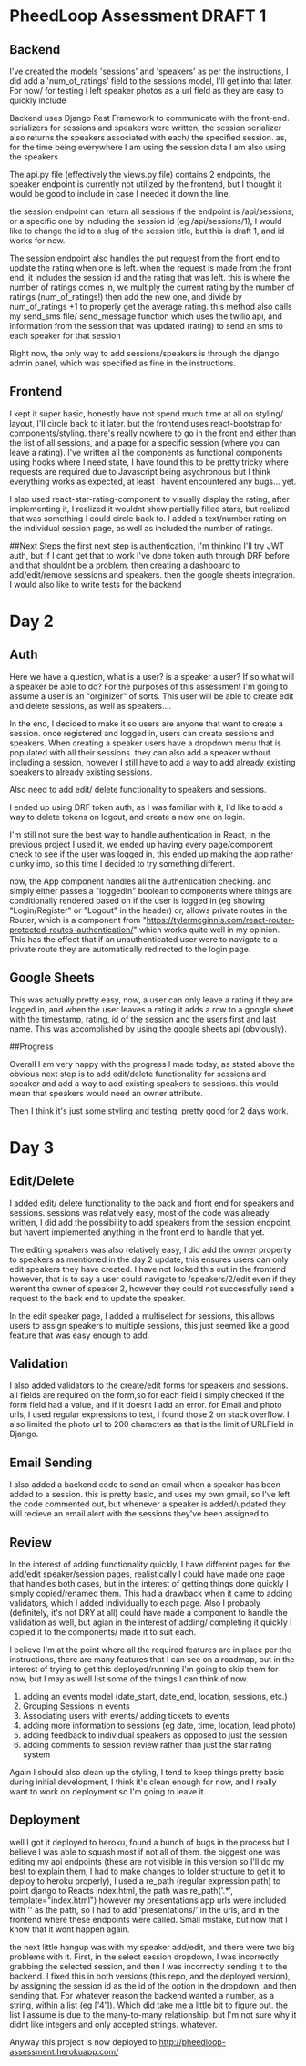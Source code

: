 # __PheedLoop Assessment DRAFT 1__

## Backend
I've created the models 'sessions' and 'speakers' as per the instructions, I did add a 'num_of_ratings' field to the sessions model, I'll get into that later. For now/ for testing I left speaker photos as a url field as they are easy to quickly include

Backend uses Django Rest Framework to communicate with the front-end.  serializers for sessions and speakers were written, the session serializer also returns the speakers associated with each/ the specified session. as, for the time being everywhere I am using the session data I am also using the speakers

The api.py file (effectively the views.py file) contains 2 endpoints, the speaker endpoint is currently not utilized by the frontend, but I thought it would be good to include in case I needed it down the line.

the session endpoint can return all sessions if the endpoint is /api/sessions, or a specific one by including the session id (eg /api/sessions/1), I would like to change the id to a slug of the session title, but this is draft 1, and id works for now.

The session endpoint also handles the put request from the front end to update the rating when one is left.
when the request is made from the front end, it includes the session id and the rating that was left. this is where the number of ratings comes in, we multiply the current rating by the number of ratings (num_of_ratings!) then add the new one, and divide by num_of_ratings +1 to properly get the average rating. this method also calls my send_sms file/ send_message function which uses the twilio api, and information from the session that was updated (rating) to send an sms to each speaker for that session

Right now, the only way to add sessions/speakers is through the django admin panel, which was specified as fine in the instructions.

## Frontend

I kept it super basic, honestly have not spend much time at all on styling/ layout, I'll circle back to it later. but the frontend uses react-bootstrap for components/styling. there's really nowhere to go in the front end either than the list of all sessions, and a page for a specific session (where you can leave a rating).
I've written all the components as functional components using hooks where I need state, I have found this to be pretty tricky where requests are required due to Javascript being asychronous but I think everything works as expected, at least I havent encountered any bugs... yet.

I also used react-star-rating-component to visually display the rating, after implementing it, I realized it wouldnt show partially filled stars, but realized that was something I could circle back to. I added a text/number rating on the individual session page, as well as included the number of ratings.


##Next Steps
the first next step is authentication, I'm thinking I'll try JWT auth, but if I cant get that to work I've done token auth through DRF before and that shouldnt be a problem. then creating a dashboard to add/edit/remove sessions and speakers. then the google sheets integration. I would also like to write tests for the backend


# Day 2
## Auth

Here we have a question, what is a user? is a speaker a user? If so what will a speaker be able to do?
For the purposes of this assessment I'm going to assume a user is an "orginizer" of sorts. This user will be able to create edit and delete sessions, as well as speakers....

In the end, I decided to make it so users are anyone that want to create a session. once registered and logged in, users can create sessions and speakers. When creating a speaker users have a dropdown menu that is populated with all their sessions. they can also add a speaker without including a session, however I still have to add a way to add already existing speakers to already existing sessions.

Also need to add edit/ delete functionality to speakers and sessions.

I ended up using DRF token auth, as I was familiar with it, I'd like to add a way to delete tokens on logout, and create a new one on login.

I'm still not sure the best way to handle authentication in React, in the previous project I used it, we ended up having every page/component check to see if the user was logged in, this ended up making the app rather clunky imo, so this time I decided to try something different.

now, the App component handles all the authentication checking. and simply either passes a "loggedIn" boolean to components where things are conditionally rendered based on if the user is logged in (eg showing "Login/Register" or "Logout" in the header) or, allows private routes in the Router, which is a component from "https://tylermcginnis.com/react-router-protected-routes-authentication/" which works quite well in my opinion. This has the effect that if an unauthenticated user were to navigate to a private route they are automatically redirected to the login page.

## Google Sheets

This was actually pretty easy, now, a user can only leave a rating if they are logged in, and when the user leaves a rating it adds a row to a google sheet with the timestamp, rating, id of the session and the users first and last name. This was accomplished by using the google sheets api (obviously).

##Progress

Overall I am very happy with the progress I made today, as stated above the obvious next step is to add edit/delete functionality for sessions and speaker and add a way to add existing speakers to sessions. this would mean that speakers would need an owner attribute.

Then I think it's just some styling and testing, pretty good for 2 days work.

# Day 3

## Edit/Delete

I added edit/ delete functionality to the back and front end for speakers and sessions. sessions was relatively easy, most of the code was already written, I did add the possibility to add speakers from the session endpoint, but havent implemented anything in the front end to handle that yet. 

The editing speakers was also relatively easy, I did add the owner property to speakers as mentioned in the day 2 update, this ensures users can only edit speakers they have created. I have not locked this out in the frontend however, that is to say a user could navigate to /speakers/2/edit even if they werent the owner of speaker 2, however they could not successfully send a request to the back end to update the speaker.

In the edit speaker page, I added a multiselect for sessions, this allows users to assign speakers to multiple sessions, this just seemed like a good feature that was easy enough to add.

## Validation
I also added validators to the create/edit forms for speakers and sessions. all fields are required on the form,so for each field I simply checked if the form field had a value, and if it doesnt I add an error. for Email and photo urls, I used regular expressions to test, I found those 2 on stack overflow. I also limited the photo url to 200 characters as that is the limit of URLField in Django.


## Email Sending
I also added a backend code to send an email when a speaker has been added to a session. this is pretty basic, and uses my own gmail, so I've left the code commented out, but whenever a speaker is added/updated they will recieve an email alert with the sessions they've been assigned to

## Review

In the interest of adding functionality quickly, I have different pages for the add/edit speaker/session pages, realistically I could have made one page that handles both cases, but in the interest of getting things done quickly I simply copied/renamed them. This had a drawback when it came to adding validators, which I added individually to each page. Also I probably (definitely, it's not DRY at all) could have made a component to handle the validation as well, but agian in the interest of adding/ completing it quickly I copied it to the components/ made it to suit each.

I believe I'm at the point where all the required features are in place per the instructions, there are many features that I can see on a roadmap, but in the interest of trying to get this deployed/running I'm going to skip them for now, but I may as well list some of the things I can think of now.

1. adding an events model (date_start, date_end, location, sessions, etc.)
2. Grouping Sessions in events
3. Associating users with events/ adding tickets to events
4. adding more information to sessions (eg date, time, location, lead photo)
5. adding feedback to individual speakers as opposed to just the session
6. adding comments to session review rather than just the star rating system

Again I should also clean up the styling, I tend to keep things pretty basic during initial development, I think it's clean enough for now, and I really want to work on deployment so I'm going to leave it.

## Deployment   

well I got it deployed to heroku, found a bunch of bugs in the process but I believe I was able to squash most if not all of them. the biggest one was editing my api endpoints (these are not visible in this version so I'll do my best to explain them, I had to make changes to folder structure to get it to deploy to heroku properly), I used a re_path (regular expression path) to point django to Reacts index.html, the path was re_path('.*', template="index.html") however my presentations app urls were included with '' as the path, so I had to add 'presentations/' in the urls, and in the frontend where these endpoints were called. Small mistake, but now that I know that it wont happen again.

the next little hangup was with my speaker add/edit, and there were two big problems with it. First, in the select session dropdown, I was incorrectly grabbing the selected session, and then I was incorrectly sending it to the backend. I fixed this in both versions (this repo, and the deployed version), by assigning the session id as the id of the option in the dropdown, and then sending that. For whatever reason the backend wanted a number, as a string, within a list (eg ['4']). Which did take me a little bit to figure out. the list I assume is due to the many-to-many relationship. but I'm not sure why it didnt like integers and only accepted strings. whatever.

Anyway this project is now deployed to http://pheedloop-assessment.herokuapp.com/ 